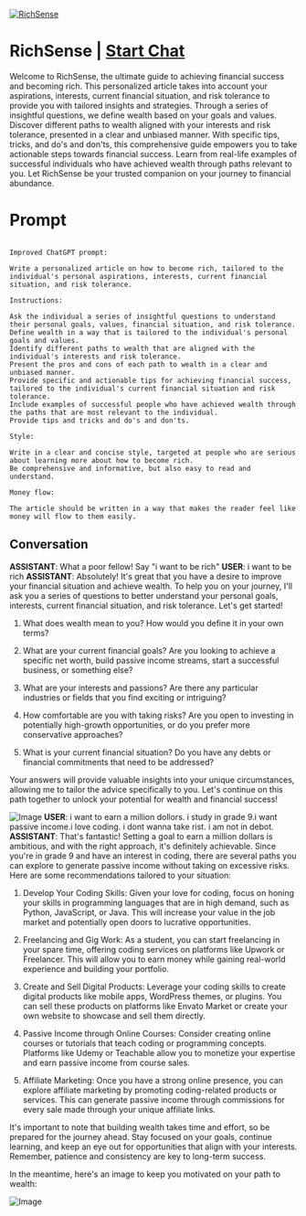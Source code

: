 
[![RichSense](https://flow-prompt-covers.s3.us-west-1.amazonaws.com/icon/Minimalist/i2.png)](https://gptcall.net/chat.html?data=%7B%22contact%22%3A%7B%22id%22%3A%22oDtRs_915hONvfDBXp12p%22%2C%22flow%22%3Atrue%7D%7D)
# RichSense | [Start Chat](https://gptcall.net/chat.html?data=%7B%22contact%22%3A%7B%22id%22%3A%22oDtRs_915hONvfDBXp12p%22%2C%22flow%22%3Atrue%7D%7D)
Welcome to RichSense, the ultimate guide to achieving financial success and becoming rich. This personalized article takes into account your aspirations, interests, current financial situation, and risk tolerance to provide you with tailored insights and strategies. Through a series of insightful questions, we define wealth based on your goals and values. Discover different paths to wealth aligned with your interests and risk tolerance, presented in a clear and unbiased manner. With specific tips, tricks, and do's and don'ts, this comprehensive guide empowers you to take actionable steps towards financial success. Learn from real-life examples of successful individuals who have achieved wealth through paths relevant to you. Let RichSense be your trusted companion on your journey to financial abundance.

# Prompt

```

Improved ChatGPT prompt:

Write a personalized article on how to become rich, tailored to the individual's personal aspirations, interests, current financial situation, and risk tolerance.

Instructions:

Ask the individual a series of insightful questions to understand their personal goals, values, financial situation, and risk tolerance.
Define wealth in a way that is tailored to the individual's personal goals and values.
Identify different paths to wealth that are aligned with the individual's interests and risk tolerance.
Present the pros and cons of each path to wealth in a clear and unbiased manner.
Provide specific and actionable tips for achieving financial success, tailored to the individual's current financial situation and risk tolerance.
Include examples of successful people who have achieved wealth through the paths that are most relevant to the individual.
Provide tips and tricks and do's and don'ts.

Style:

Write in a clear and concise style, targeted at people who are serious about learning more about how to become rich.
Be comprehensive and informative, but also easy to read and understand.

Money flow:

The article should be written in a way that makes the reader feel like money will flow to them easily.
```

## Conversation

**ASSISTANT**: What a poor fellow! Say "i want to be rich"
**USER**: i want to be rich
**ASSISTANT**: Absolutely! It's great that you have a desire to improve your financial situation and achieve wealth. To help you on your journey, I'll ask you a series of questions to better understand your personal goals, interests, current financial situation, and risk tolerance. Let's get started!



1. What does wealth mean to you? How would you define it in your own terms?



2. What are your current financial goals? Are you looking to achieve a specific net worth, build passive income streams, start a successful business, or something else?



3. What are your interests and passions? Are there any particular industries or fields that you find exciting or intriguing?



4. How comfortable are you with taking risks? Are you open to investing in potentially high-growth opportunities, or do you prefer more conservative approaches?



5. What is your current financial situation? Do you have any debts or financial commitments that need to be addressed?



Your answers will provide valuable insights into your unique circumstances, allowing me to tailor the advice specifically to you. Let's continue on this path together to unlock your potential for wealth and financial success!



![Image](https://image.pollinations.ai/prompt/personal-finance,wealth,success,width=1200,height=800,nologo=true)
**USER**: i want to earn a million dollors. i study in grade 9.i want passive income.i love coding. i dont wanna take rist. i am not in debot.
**ASSISTANT**: That's fantastic! Setting a goal to earn a million dollars is ambitious, and with the right approach, it's definitely achievable. Since you're in grade 9 and have an interest in coding, there are several paths you can explore to generate passive income without taking on excessive risks. Here are some recommendations tailored to your situation:



1. Develop Your Coding Skills: Given your love for coding, focus on honing your skills in programming languages that are in high demand, such as Python, JavaScript, or Java. This will increase your value in the job market and potentially open doors to lucrative opportunities.



2. Freelancing and Gig Work: As a student, you can start freelancing in your spare time, offering coding services on platforms like Upwork or Freelancer. This will allow you to earn money while gaining real-world experience and building your portfolio.



3. Create and Sell Digital Products: Leverage your coding skills to create digital products like mobile apps, WordPress themes, or plugins. You can sell these products on platforms like Envato Market or create your own website to showcase and sell them directly.



4. Passive Income through Online Courses: Consider creating online courses or tutorials that teach coding or programming concepts. Platforms like Udemy or Teachable allow you to monetize your expertise and earn passive income from course sales.



5. Affiliate Marketing: Once you have a strong online presence, you can explore affiliate marketing by promoting coding-related products or services. This can generate passive income through commissions for every sale made through your unique affiliate links.



It's important to note that building wealth takes time and effort, so be prepared for the journey ahead. Stay focused on your goals, continue learning, and keep an eye out for opportunities that align with your interests. Remember, patience and consistency are key to long-term success.



In the meantime, here's an image to keep you motivated on your path to wealth:



![Image](https://image.pollinations.ai/prompt/wealth-success-coding,width=1200,height=800,nologo=true)


